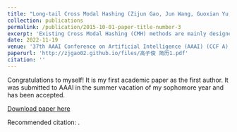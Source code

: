 ```yaml
---
title: "Long-tail Cross Modal Hashing (Zijun Gao, Jun Wang, Guoxian Yu, Zhongmin Yan, Carlotta Domeniconi, Jinglin Zhang)"
collection: publications
permalink: /publication/2015-10-01-paper-title-number-3
excerpt: 'Existing Cross Modal Hashing (CMH) methods are mainly designed for balanced data, while imbalanced data with long-tail distribution is more general in real-world. Several long-tail hashing methods have been proposed but they can not adapt for multi-modal data, due to the complex interplay between labels and individuality and commonality information of multi-modal data. Furthermore, CMH methods mostly mine the commonality of multi-modal data to learn hash codes, which may override tail labels encoded by the individuality of respective modalities. In this paper, we propose LtCMH (Long-tail CMH) to handle imbalanced multi-modal data. LtCMH firstly adopts auto-encoders to mine the individuality and commonality of different modalities by minimizing the dependency between the individuality of respective modalities and by enhancing the commonality of these modalities. Then it dynamically combines the individuality and commonality with direct features extracted from respective modalities to create meta features that enrich the representation of tail labels, and binaries meta features to generate hash codes. LtCMH significantly outperforms state-of-the-art baselines on long-tail datasets and holds a better (or comparable) performance on datasets with balanced labels.'
date: 2022-11-19
venue: '37th AAAI Conference on Artificial Intelligence (AAAI) (CCF A), In Print.'
paperurl: 'http://zjgao02.github.io/files/高子俊 简历1.pdf'
citation: ''
---
```

Congratulations to myself! It is my first academic paper as the first author. It was submitted to AAAI in the summer vacation of my sophomore year and has been accepted.

[Download paper here](http://academicpages.github.io/files/2211.15162.pdf)

Recommended citation: .